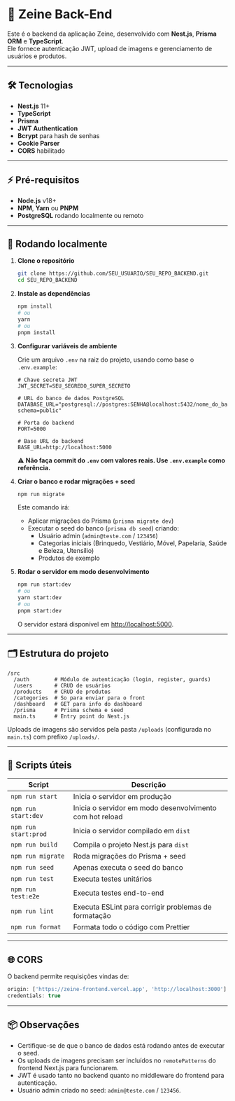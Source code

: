 # 🚀 Zeine Back-End

Este é o backend da aplicação Zeine, desenvolvido com **Nest.js**, **Prisma ORM** e **TypeScript**.  
Ele fornece autenticação JWT, upload de imagens e gerenciamento de usuários e produtos.

---

## 🛠 Tecnologias

- **Nest.js** 11+
- **TypeScript**
- **Prisma**
- **JWT Authentication**
- **Bcrypt** para hash de senhas
- **Cookie Parser**
- **CORS** habilitado

---

## ⚡ Pré-requisitos

- **Node.js** v18+
- **NPM**, **Yarn** ou **PNPM**
- **PostgreSQL** rodando localmente ou remoto

---

## 🏁 Rodando localmente

1. **Clone o repositório**
    ```bash
    git clone https://github.com/SEU_USUARIO/SEU_REPO_BACKEND.git
    cd SEU_REPO_BACKEND
    ```

2. **Instale as dependências**
    ```bash
    npm install
    # ou
    yarn
    # ou
    pnpm install
    ```

3. **Configurar variáveis de ambiente**

    Crie um arquivo `.env` na raiz do projeto, usando como base o `.env.example`:

    ```env
    # Chave secreta JWT
    JWT_SECRET=SEU_SEGREDO_SUPER_SECRETO

    # URL do banco de dados PostgreSQL
    DATABASE_URL="postgresql://postgres:SENHA@localhost:5432/nome_do_banco?schema=public"

    # Porta do backend
    PORT=5000

    # Base URL do backend
    BASE_URL=http://localhost:5000
    ```

    ⚠️ **Não faça commit do `.env` com valores reais. Use `.env.example` como referência.**

4. **Criar o banco e rodar migrações + seed**
    ```bash
    npm run migrate
    ```
    Este comando irá:
    - Aplicar migrações do Prisma (`prisma migrate dev`)
    - Executar o seed do banco (`prisma db seed`) criando:
      - Usuário admin (`admin@teste.com` / `123456`)
      - Categorias iniciais (Brinquedo, Vestiário, Móvel, Papelaria, Saúde e Beleza, Utensílio)
      - Produtos de exemplo

5. **Rodar o servidor em modo desenvolvimento**
    ```bash
    npm run start:dev
    # ou
    yarn start:dev
    # ou
    pnpm start:dev
    ```

    O servidor estará disponível em [http://localhost:5000](http://localhost:5000).

---

## 🗂 Estrutura do projeto

```
/src
  /auth        # Módulo de autenticação (login, register, guards)
  /users       # CRUD de usuários
  /products    # CRUD de produtos
  /categories  # So para enviar para o front
  /dashboard   # GET para info do dashboard
  /prisma      # Prisma schema e seed
  main.ts      # Entry point do Nest.js
```

Uploads de imagens são servidos pela pasta `/uploads` (configurada no `main.ts`) com prefixo `/uploads/`.

---

## 🔑 Scripts úteis

| Script              | Descrição                                             |
|---------------------|------------------------------------------------------|
| `npm run start`     | Inicia o servidor em produção                        |
| `npm run start:dev` | Inicia o servidor em modo desenvolvimento com hot reload |
| `npm run start:prod`| Inicia o servidor compilado em `dist`                |
| `npm run build`     | Compila o projeto Nest.js para `dist`                |
| `npm run migrate`   | Roda migrações do Prisma + seed                      |
| `npm run seed`      | Apenas executa o seed do banco                       |
| `npm run test`      | Executa testes unitários                             |
| `npm run test:e2e`  | Executa testes end-to-end                            |
| `npm run lint`      | Executa ESLint para corrigir problemas de formatação |
| `npm run format`    | Formata todo o código com Prettier                   |

---

## 🌐 CORS

O backend permite requisições vindas de:

```js
origin: ['https://zeine-frontend.vercel.app', 'http://localhost:3000']
credentials: true
```

---

## 📦 Observações

- Certifique-se de que o banco de dados está rodando antes de executar o seed.
- Os uploads de imagens precisam ser incluídos no `remotePatterns` do frontend Next.js para funcionarem.
- JWT é usado tanto no backend quanto no middleware do frontend para autenticação.
- Usuário admin criado no seed: `admin@teste.com` / `123456`.
